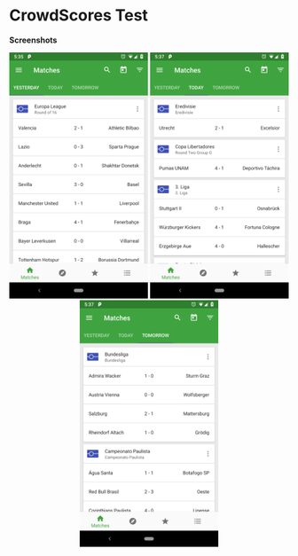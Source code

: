 # CrowdScores Test

**Screenshots**
<p align="center">
  <img src="media/yesterday.png" width="250"/>
  <img src="media/today.png" width="250"/>
  <img src="media/tomorrow.png" width="250"/>
</p>